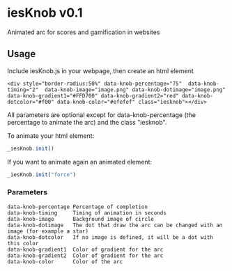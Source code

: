 # iesKnob v0.1
Animated arc for scores and gamification in websites


## Usage
Include iesKnob.js in your webpage, then create an html element  
```
<div style="border-radius:50%" data-knob-percentage="75"  data-knob-timing="2"  data-knob-image="image.png" data-knob-dotimage="image.png" data-knob-gradient1="#FFD700" data-knob-gradient2="red" data-knob-dotcolor="#f00" data-knob-color="#efefef" class="iesknob"></div>
```  
All parameters are optional except for data-knob-percentage (the percentage to animate the arc) and the class "iesknob".  
  
To animate your html element:
```javascript
_iesKnob.init()
```  
  
If you want to animate again an animated element:  
```javascript
_iesKnob.init("force")
```  


### Parameters 
```
data-knob-percentage Percentage of completion
data-knob-timing     Timing of animation in seconds
data-knob-image      Background image of circle
data-knob-dotimage   The dot that draw the arc can be changed with an image (for example a star)
data-knob-dotcolor   If no image is defined, it will be a dot with this color
data-knob-gradient1  Color of gradient for the arc
data-knob-gradient2  Color of gradient for the arc
data-knob-color      Color of the arc
```
